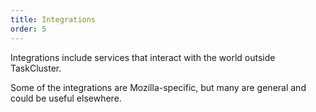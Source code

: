 ```yaml
---
title: Integrations
order: 5
---
```


Integrations include services that interact with the world outside TaskCluster.

Some of the integrations are Mozilla-specific, but many are general and could
be useful elsewhere.
